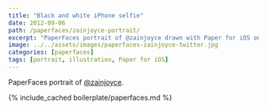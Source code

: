 ```yaml
---
title: "Black and white iPhone selfie"
date: 2012-09-06
path: /paperfaces/zainjoyce-portrait/
excerpt: "PaperFaces portrait of @zainjoyce drawn with Paper for iOS on an iPad."
image: ../../assets/images/paperfaces-zainjoyce-twitter.jpg
categories: [paperfaces]
tags: [portrait, illustration, Paper for iOS]
---
```


PaperFaces portrait of [@zainjoyce](https://twitter.com/zainjoyce).

{% include_cached boilerplate/paperfaces.md %}
